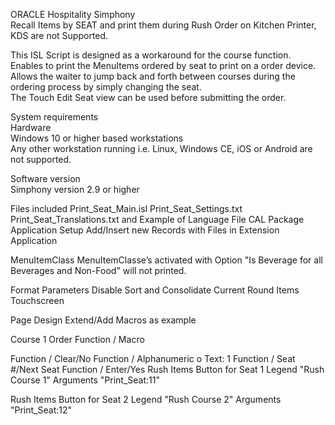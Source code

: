 ORACLE Hospitality Simphony  
Recall Items by SEAT and print them during Rush Order on Kitchen Printer, KDS are not Supported.  

This ISL Script is designed as a workaround for the course function.  
Enables to print the MenuItems ordered by seat to print on a order device.  
Allows the waiter to jump back and forth between courses during the ordering process by simply changing the seat.  
The Touch Edit Seat view can be used before submitting the order.  

System requirements  
Hardware  
Windows 10 or higher based workstations  
Any other workstation running i.e. Linux, Windows CE, iOS or Android are not supported.  
  
Software version  
Simphony version 2.9 or higher  

Files included
Print_Seat_Main.isl
Print_Seat_Settings.txt
Print_Seat_Translations.txt
and Example of Language File CAL Package
Application Setup
Add/Insert new Records with Files in Extension Application

MenuItemClass
MenuItemClasse’s activated with Option "Is Beverage for all Beverages and Non-Food" will not printed.

Format Parameters
Disable Sort and Consolidate Current Round Items Touchscreen

Page Design
Extend/Add Macros as example

Course 1 Order Function / Macro

Function / Clear/No
Function / Alphanumeric
o Text: 1
Function / Seat #/Next Seat
Function / Enter/Yes
Rush Items Button for Seat 1
Legend "Rush Course 1"
Arguments "Print_Seat:11"

Rush Items Button for Seat 2
Legend "Rush Course 2"
Arguments "Print_Seat:12"

